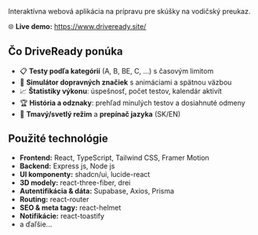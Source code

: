 Interaktívna webová aplikácia na prípravu pre skúšky na vodičský preukaz.

🌐 **Live demo:** https://www.driveready.site/

## Čo DriveReady ponúka

- 📋  **Testy podľa kategórií** (A, B, BE, C, …) s časovým limitom  
- 🚦  **Simulátor dopravných značiek** s animáciami a spätnou väzbou  
- 📈 **Štatistiky výkonu**: úspešnosť, počet testov, kalendár aktivít  
- 🏆 **História a odznaky**: prehľad minulých testov a dosiahnuté odmeny  
- 🌙 **Tmavý/svetlý režim** a **prepínač jazyka** (SK/EN)

## Použité technológie

- **Frontend:** React, TypeScript, Tailwind CSS, Framer Motion
- **Backend:** Express js, Node js
- **UI komponenty:** shadcn/ui, lucide-react  
- **3D modely:** react-three-fiber, drei  
- **Autentifikácia & dáta:** Supabase, Axios, Prisma  
- **Routing:** react-router  
- **SEO & meta tagy:** react-helmet  
- **Notifikácie:** react-toastify
- a ďaľšie...

